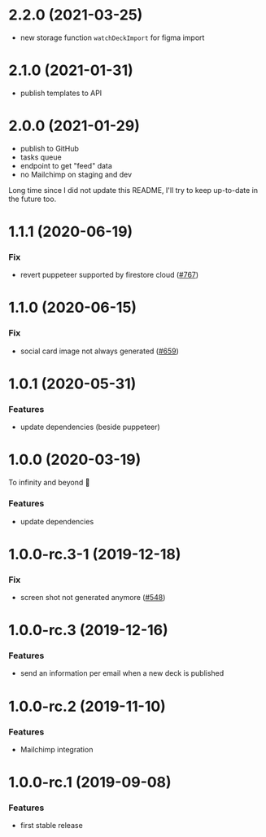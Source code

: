 <a name="2.2.0"></a>

# 2.2.0 (2021-03-25)

- new storage function `watchDeckImport` for figma import

<a name="2.1.0"></a>

# 2.1.0 (2021-01-31)

- publish templates to API

<a name="2.0.0"></a>

# 2.0.0 (2021-01-29)

- publish to GitHub
- tasks queue
- endpoint to get "feed" data
- no Mailchimp on staging and dev

Long time since I did not update this README, I'll try to keep up-to-date in the future too.

<a name="1.1.1"></a>

# 1.1.1 (2020-06-19)

### Fix

- revert puppeteer supported by firestore cloud ([#767](https://github.com/deckgo/deckdeckgo/issues/767))

<a name="1.1.0"></a>

# 1.1.0 (2020-06-15)

### Fix

- social card image not always generated ([#659](https://github.com/deckgo/deckdeckgo/issues/659))

<a name="1.0.1"></a>

# 1.0.1 (2020-05-31)

### Features

- update dependencies (beside puppeteer)

<a name="1.0.0"></a>

# 1.0.0 (2020-03-19)

To infinity and beyond 🚀

### Features

- update dependencies

<a name="1.0.0-rc.3-1"></a>

# 1.0.0-rc.3-1 (2019-12-18)

### Fix

- screen shot not generated anymore ([#548](https://github.com/deckgo/deckdeckgo/issues/548))

<a name="1.0.0-rc.3"></a>

# 1.0.0-rc.3 (2019-12-16)

### Features

- send an information per email when a new deck is published

<a name="1.0.0-rc.2"></a>

# 1.0.0-rc.2 (2019-11-10)

### Features

- Mailchimp integration

<a name="1.0.0-rc.1"></a>

# 1.0.0-rc.1 (2019-09-08)

### Features

- first stable release
